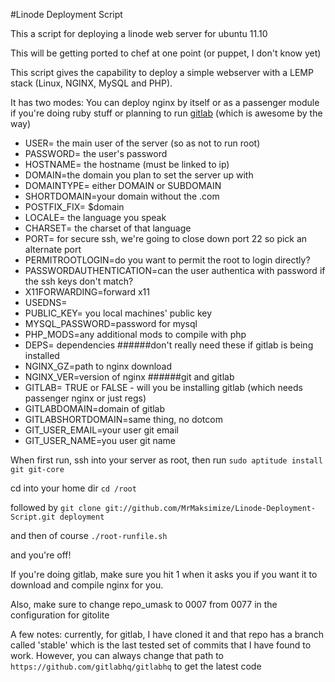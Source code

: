 #Linode Deployment Script

This a script for deploying a linode web server for ubuntu 11.10

This will be getting ported to chef at one point (or puppet, I don't know yet)

This script gives the capability to deploy a simple webserver with a LEMP stack (Linux, NGINX, MySQL and PHP).

It has two modes:
You can deploy nginx by itself or as a passenger module if you're doing ruby stuff or planning to run [gitlab](http://www.gitlabhq.com) (which is awesome by the way)


* USER= the main user of the server (so as not to run root)
* PASSWORD= the user's password
* HOSTNAME= the hostname (must be linked to ip)
* DOMAIN=the domain you plan to set the server up with
* DOMAINTYPE= either DOMAIN or SUBDOMAIN
* SHORTDOMAIN=your domain without the .com
* POSTFIX_FIX= \$domain
* LOCALE= the language you speak
* CHARSET= the charset of that language
* PORT= for secure ssh, we're going to close down port 22 so pick an alternate port
* PERMITROOTLOGIN=do you want to permit the root to login directly?
* PASSWORDAUTHENTICATION=can the user authentica with password if the ssh keys don't match?
* X11FORWARDING=forward x11
* USEDNS=
* PUBLIC_KEY= you local machines' public key
* MYSQL_PASSWORD=password for mysql
* PHP_MODS=any additional mods to compile with php
* DEPS= dependencies
######don't really need these if gitlab is being installed
* NGINX_GZ=path to nginx download
* NGINX_VER=version of nginx
######git and gitlab
* GITLAB= TRUE or FALSE - will you be installing gitlab (which needs passenger nginx or just regs)
* GITLABDOMAIN=domain of gitlab
* GITLABSHORTDOMAIN=same thing, no dotcom
* GIT_USER_EMAIL=your user git email
* GIT_USER_NAME=you user git name

When first run, ssh into your server as root, then run `sudo aptitude install git git-core`  

cd into your home dir `cd /root`  

followed by `git clone git://github.com/MrMaksimize/Linode-Deployment-Script.git deployment`  


and then of course `./root-runfile.sh`

and you're off!

If you're doing gitlab, make sure you hit 1 when it asks you if you want it to download and compile nginx for you.

Also, make sure to change repo_umask to 0007 from 0077 in the configuration for gitolite

A few notes:
currently, for gitlab, I have cloned it and that repo has a branch called 'stable' which is the last tested set of commits that I have found to work.  However, you can always change that path to `https://github.com/gitlabhq/gitlabhq` to get the latest code